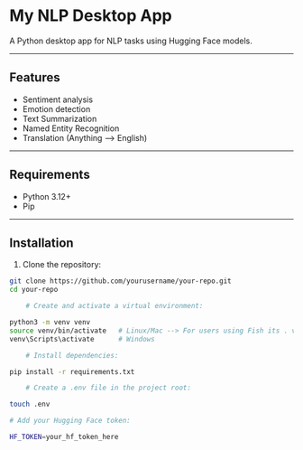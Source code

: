 # My NLP Desktop App

A Python desktop app for NLP tasks using Hugging Face models.

---

## Features
- Sentiment analysis
- Emotion detection
- Text Summarization
- Named Entity Recognition
- Translation (Anything --> English)
---

## Requirements
- Python 3.12+
- Pip

---

## Installation

1. Clone the repository:

```bash
git clone https://github.com/yourusername/your-repo.git
cd your-repo

    # Create and activate a virtual environment:

python3 -m venv venv
source venv/bin/activate   # Linux/Mac --> For users using Fish its . venv/bin/activate.fish
venv\Scripts\activate      # Windows

    # Install dependencies:

pip install -r requirements.txt

    # Create a .env file in the project root:

touch .env

# Add your Hugging Face token:

HF_TOKEN=your_hf_token_here
